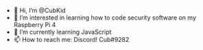 - 👋 Hi, I’m @CubKid
- 👀 I’m interested in learning how to code security software on my Raspberry Pi 4
- 🌱 I’m currently learning JavaScript
- 📫 How to reach me: Discord! Cub#9282

<!---
CubKid/CubKid is a ✨ special ✨ repository because its `README.md` (this file) appears on your GitHub profile.
You can click the Preview link to take a look at your changes.
--->
